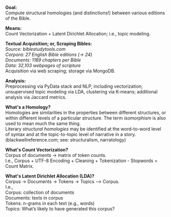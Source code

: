 <b>Goal:</b><br />
Compute structural homologies (and distinctions!) between various editions of the Bible.

<b>Means:</b><br />
Count Vectorization + Latent Dirichlet Allocation; i.e., topic modeling. 

<b>Textual Acquisition; or, Scraping Bibles:</b><br />
<i>
Source: biblestudytools.com<br />
Corpora: 27 English Bible editions (-> 24)<br />
Documents: 1189 chapters per Bible<br />
Data: 32,103 webpages of scripture<br />
</i>
Acquisition via web scraping; storage via MongoDB.

<b>Analysis:</b><br />
Preprocessing via PyData stack and NLP, including vectorization; unsupervised topic modeling via LDA, clustering via K-means; additional analysis via Jaccard metrics.

<b>What's a Homology?</b><br />
Homologies are similarities in the properties between different structures, or within different levels of a particular structure. The term <i>isomorphism</i> is also used to mean much the same thing.<br />
Literary <i>structural homologies</i> may be identified at the word-to-word level of syntax and at the topic-to-topic level of narrative in a story.<br />
(blackwellreference.com; see: structuralism, narratology)

<b>What's Count Vectorization?</b><br />
Corpus of documents → matrix of token counts.<br />
I.e., Corpus + UTF-8 Encoding + Cleaning + Tokenization - Stopwords = Count Matrix.<br />

<b>What's Latent Dirichlet Allocation (LDA)?</b><br />
Corpus -> Documents -> Tokens -> Topics --> Corpus. <br />
I.e.,<br /> 
Corpus: collection of documents<br /> 
Documents: texts in corpus<br /> 
Tokens: n-grams in each text (e.g., words)<br /> 
Topics: What’s likely to have generated this corpus?
